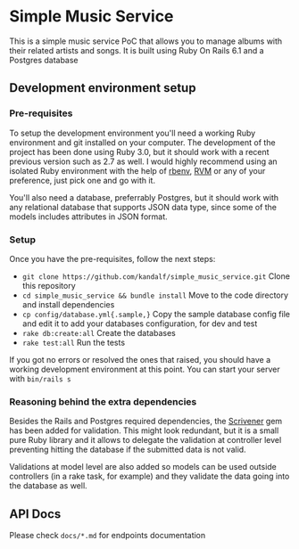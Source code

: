 # Simple Music Service

This is a simple music service PoC that allows you to manage albums with their related artists and songs. It is built using Ruby On Rails 6.1 and a Postgres database

## Development environment setup

### Pre-requisites

To setup the development environment you'll need a working Ruby environment and git installed on your computer. The development of the project has been done using Ruby 3.0, but it should work with a recent previous version such as 2.7 as well. I would highly recommend using an isolated Ruby environment with the help of [rbenv](https://github.com/rbenv/rbenv), [RVM](http://rvm.io/) or any of your preference, just pick one and go with it.

You'll also need a database, preferrably Postgres, but it should work with any relational database that supports JSON data type, since some of the models includes attributes in JSON format.

### Setup

Once you have the pre-requisites, follow the next steps:

- `git clone https://github.com/kandalf/simple_music_service.git` Clone this repository
- `cd simple_music_service && bundle install` Move to the code directory and install dependencies
- `cp config/database.yml{.sample,}` Copy the sample database config file and edit it to add your databases configuration, for dev and test
- `rake db:create:all` Create the databases
- `rake test:all` Run the tests

If you got no errors or resolved the ones that raised, you should have a working development environment at this point. You can start your server with `bin/rails s`

### Reasoning behind the extra dependencies

Besides the Rails and Postgres required dependencies, the [Scrivener](https://github.com/soveran/scrivener) gem has been added for validation.
This might look redundant, but it is a small pure Ruby library and it allows to delegate the validation at controller level preventing hitting the database if the submitted data is not valid.

Validations at model level are also added so models can be used outside controllers (in a rake task, for example) and they validate the data going into the database as well.


## API Docs

Please check `docs/*.md` for endpoints documentation

